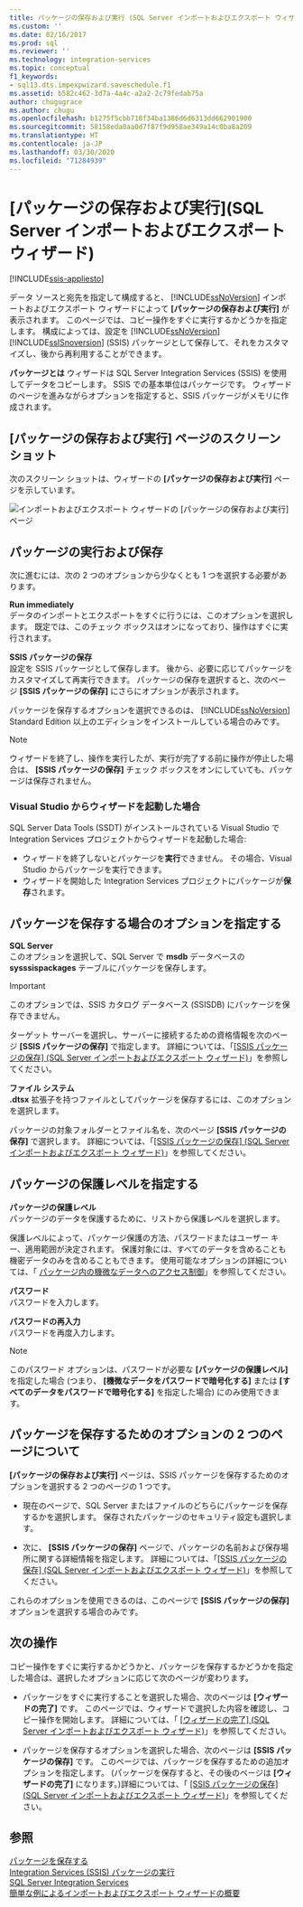 ```yaml
---
title: パッケージの保存および実行 (SQL Server インポートおよびエクスポート ウィザード) | Microsoft Docs
ms.custom: ''
ms.date: 02/16/2017
ms.prod: sql
ms.reviewer: ''
ms.technology: integration-services
ms.topic: conceptual
f1_keywords:
- sql13.dts.impexpwizard.saveschedule.f1
ms.assetid: b582c462-3d7a-4a4c-a2a2-2c79fedab75a
author: chugugrace
ms.author: chugu
ms.openlocfilehash: b1275f5cbb718f34ba1386d6d6313dd662901900
ms.sourcegitcommit: 58158eda0aa0d7f87f9d958ae349a14c0ba8a209
ms.translationtype: HT
ms.contentlocale: ja-JP
ms.lasthandoff: 03/30/2020
ms.locfileid: "71284939"
---
```

# <a name="save-and-run-package-sql-server-import-and-export-wizard"></a>[パッケージの保存および実行]\(SQL Server インポートおよびエクスポート ウィザード)

[!INCLUDE[ssis-appliesto](../../includes/ssis-appliesto-ssvrpluslinux-asdb-asdw-xxx.md)]


  データ ソースと宛先を指定して構成すると、 [!INCLUDE[ssNoVersion](../../includes/ssnoversion-md.md)] インポートおよびエクスポート ウィザードによって **[パッケージの保存および実行]** が表示されます。 このページでは、コピー操作をすぐに実行するかどうかを指定します。 構成によっては、設定を [!INCLUDE[ssNoVersion](../../includes/ssnoversion-md.md)] [!INCLUDE[ssISnoversion](../../includes/ssisnoversion-md.md)] (SSIS) パッケージとして保存して、それをカスタマイズし、後から再利用することができます。
  
**パッケージとは** ウィザードは SQL Server Integration Services (SSIS) を使用してデータをコピーします。 SSIS での基本単位はパッケージです。 ウィザードのページを進みながらオプションを指定すると、SSIS パッケージがメモリに作成されます。
  
## <a name="screen-shot-of-the-save-and-run-package-page"></a>[パッケージの保存および実行] ページのスクリーン ショット  
次のスクリーン ショットは、ウィザードの **[パッケージの保存および実行]** ページを示しています。 
   
![インポートおよびエクスポート ウィザードの [パッケージの保存および実行] ページ](../../integration-services/import-export-data/media/save-and-run.png "インポートおよびエクスポート ウィザードの [パッケージの保存および実行] ページ") 
  
## <a name="run-and-save-the-package"></a>パッケージの実行および保存 
 次に進むには、次の 2 つのオプションから少なくとも 1 つを選択する必要があります。  
  
 **Run immediately**  
 データのインポートとエクスポートをすぐに行うには、このオプションを選択します。 既定では、このチェック ボックスはオンになっており、操作はすぐに実行されます。
  
 **SSIS パッケージの保存**  
 設定を SSIS パッケージとして保存します。 後から、必要に応じてパッケージをカスタマイズして再実行できます。 パッケージの保存を選択すると、次のページ **[SSIS パッケージの保存]** にさらにオプションが表示されます。
 
パッケージを保存するオプションを選択できるのは、 [!INCLUDE[ssNoVersion](../../includes/ssnoversion-md.md)] Standard Edition 以上のエディションをインストールしている場合のみです。   
  
> [!NOTE]
> ウィザードを終了し、操作を実行したが、実行が完了する前に操作が停止した場合は、 **[SSIS パッケージの保存]** チェック ボックスをオンにしていても、パッケージは保存されません。  

### <a name="if-you-started-the-wizard-from-visual-studio"></a>Visual Studio からウィザードを起動した場合
SQL Server Data Tools (SSDT) がインストールされている Visual Studio で Integration Services プロジェクトからウィザードを起動した場合:
-   ウィザードを終了しないとパッケージを**実行**できません。 その場合、Visual Studio からパッケージを実行できます。
-   ウィザードを開始した Integration Services プロジェクトにパッケージが**保存**されます。

## <a name="specify-options-for-saving-the-package"></a>パッケージを保存する場合のオプションを指定する
**SQL Server**  
 このオプションを選択して、SQL Server で **msdb** データベースの **sysssispackages** テーブルにパッケージを保存します。
 
> [!IMPORTANT]
> このオプションでは、SSIS カタログ データベース (SSISDB) にパッケージを保存できません。  

 ターゲット サーバーを選択し、サーバーに接続するための資格情報を次のページ **[SSIS パッケージの保存]** で指定します。 詳細については、「[[SSIS パッケージの保存] (SQL Server インポートおよびエクスポート ウィザード)](../../integration-services/import-export-data/save-ssis-package-sql-server-import-and-export-wizard.md)」を参照してください。  
  
 **ファイル システム**  
 **.dtsx** 拡張子を持つファイルとしてパッケージを保存するには、このオプションを選択します。  
  
 パッケージの対象フォルダーとファイル名を、次のページ **[SSIS パッケージの保存]** で選択します。 詳細については、「[[SSIS パッケージの保存] (SQL Server インポートおよびエクスポート ウィザード)](../../integration-services/import-export-data/save-ssis-package-sql-server-import-and-export-wizard.md)」を参照してください。  
 
 ## <a name="specify-the-package-protection-level"></a>パッケージの保護レベルを指定する
 **パッケージの保護レベル**  
 パッケージのデータを保護するために、リストから保護レベルを選択します。  
  
 保護レベルによって、パッケージ保護の方法、パスワードまたはユーザー キー、適用範囲が決定されます。 保護対象には、すべてのデータを含めることも機密データのみを含めることもできます。 使用可能なオプションの詳細については、「 [パッケージ内の機微なデータへのアクセス制御](../../integration-services/security/access-control-for-sensitive-data-in-packages.md)」を参照してください。  
  
 **パスワード**  
 パスワードを入力します。  
  
 **パスワードの再入力**  
 パスワードを再度入力します。  
  
> [!NOTE]
> このパスワード オプションは、パスワードが必要な **[パッケージの保護レベル]** を指定した場合 (つまり、 **[機微なデータをパスワードで暗号化する]** または **[すべてのデータをパスワードで暗号化する]** を指定した場合) にのみ使用できます。  

## <a name="about-the-two-pages-of-options-for-saving-the-package"></a>パッケージを保存するためのオプションの 2 つのページについて  
 **[パッケージの保存および実行]** ページは、SSIS パッケージを保存するためのオプションを選択する 2 つのページの 1 つです。  
  
-   現在のページで、SQL Server またはファイルのどちらにパッケージを保存するかを選択します。 保存されたパッケージのセキュリティ設定も選択します。  
  
-   次に、 **[SSIS パッケージの保存]** ページで、パッケージの名前および保存場所に関する詳細情報を指定します。 詳細については、「[[SSIS パッケージの保存] (SQL Server インポートおよびエクスポート ウィザード)](../../integration-services/import-export-data/save-ssis-package-sql-server-import-and-export-wizard.md)」を参照してください。  
  
 これらのオプションを使用できるのは、このページで **[SSIS パッケージの保存]** オプションを選択する場合のみです。  
  
## <a name="whats-next"></a>次の操作  
 コピー操作をすぐに実行するかどうかと、パッケージを保存するかどうかを指定した場合は、選択したオプションに応じて次のページが変わります。  
  
-   パッケージをすぐに実行することを選択した場合、次のページは **[ウィザードの完了]** です。 このページでは、ウィザードで選択した内容を確認し、コピー操作を開始します。 詳細については、「 [[ウィザードの完了] (SQL Server インポートおよびエクスポート ウィザード)](../../integration-services/import-export-data/complete-the-wizard-sql-server-import-and-export-wizard.md)」を参照してください。  
  
-   パッケージを保存するオプションを選択した場合、次のページは **[SSIS パッケージの保存]** です。 このページでは、パッケージを保存するための追加オプションを指定します。 (パッケージを保存すると、その後のページは **[ウィザードの完了]** になります。)詳細については、「 [[SSIS パッケージの保存] (SQL Server インポートおよびエクスポート ウィザード)](../../integration-services/import-export-data/save-ssis-package-sql-server-import-and-export-wizard.md)」を参照してください。  
  
## <a name="see-also"></a>参照  
[パッケージを保存する](../../integration-services/save-packages.md)  
[Integration Services (SSIS) パッケージの実行](../../integration-services/packages/run-integration-services-ssis-packages.md)  
[SQL Server Integration Services](../../integration-services/sql-server-integration-services.md)  
[簡単な例によるインポートおよびエクスポート ウィザードの概要](../../integration-services/import-export-data/get-started-with-this-simple-example-of-the-import-and-export-wizard.md)

  

